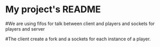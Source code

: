 # My project's README
#We are using fifos for talk between client and players and sockets for players and server

#The client create a fork and a sockets for each instance of a player.
